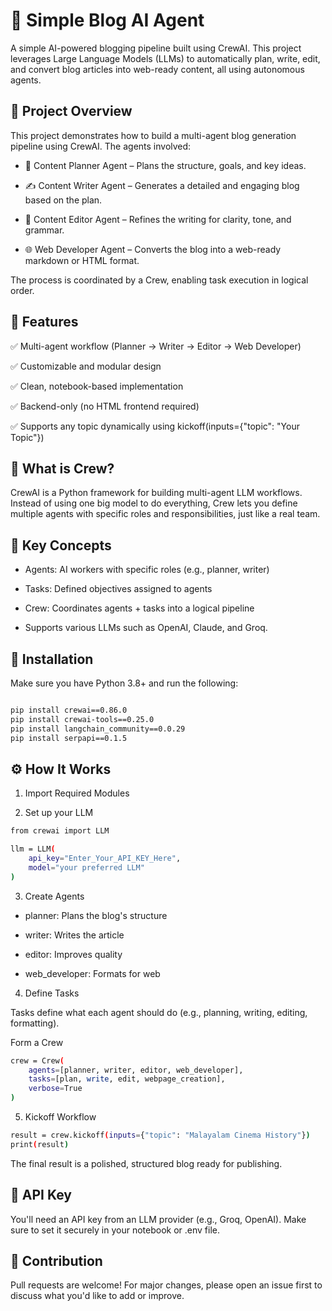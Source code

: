 # 🧠 **Simple Blog AI Agent**

A simple AI-powered blogging pipeline built using CrewAI. This project leverages Large Language Models (LLMs) to automatically plan, write, edit, and convert blog articles into web-ready content, all using autonomous agents.

## 📌 **Project Overview**

This project demonstrates how to build a multi-agent blog generation pipeline using CrewAI. The agents involved:

* 🧭 Content Planner Agent – Plans the structure, goals, and key ideas.

* ✍️ Content Writer Agent – Generates a detailed and engaging blog based on the plan.

* 🧹 Content Editor Agent – Refines the writing for clarity, tone, and grammar.

* 🌐 Web Developer Agent – Converts the blog into a web-ready markdown or HTML format.

The process is coordinated by a Crew, enabling task execution in logical order.

## 🧩 **Features**

✅ Multi-agent workflow (Planner → Writer → Editor → Web Developer)

✅ Customizable and modular design

✅ Clean, notebook-based implementation

✅ Backend-only (no HTML frontend required)

✅ Supports any topic dynamically using kickoff(inputs={"topic": "Your Topic"})

## 🧠 **What is Crew?**

CrewAI is a Python framework for building multi-agent LLM workflows. Instead of using one big model to do everything, Crew lets you define multiple agents with specific roles and responsibilities, just like a real team.

## 🎯 **Key Concepts**

* Agents: AI workers with specific roles (e.g., planner, writer)

* Tasks: Defined objectives assigned to agents

* Crew: Coordinates agents + tasks into a logical pipeline

* Supports various LLMs such as OpenAI, Claude, and Groq.

## 🚀 **Installation**

Make sure you have Python 3.8+ and run the following:

```bash

pip install crewai==0.86.0
pip install crewai-tools==0.25.0
pip install langchain_community==0.0.29
pip install serpapi==0.1.5
```

## ⚙️ **How It Works**
1. Import Required Modules

2. Set up your LLM

```bash
from crewai import LLM

llm = LLM(
    api_key="Enter_Your_API_KEY_Here",
    model="your preferred LLM"
)
```

3. Create Agents

* planner: Plans the blog's structure

* writer: Writes the article

* editor: Improves quality

* web_developer: Formats for web

4. Define Tasks

Tasks define what each agent should do (e.g., planning, writing, editing, formatting).

Form a Crew

```bash
crew = Crew(
    agents=[planner, writer, editor, web_developer],
    tasks=[plan, write, edit, webpage_creation],
    verbose=True
)
```

5. Kickoff Workflow

```bash
result = crew.kickoff(inputs={"topic": "Malayalam Cinema History"})
print(result)
```

The final result is a polished, structured blog ready for publishing.

## 🔑 **API Key**

You'll need an API key from an LLM provider (e.g., Groq, OpenAI). Make sure to set it securely in your notebook or .env file.

## 🤝 **Contribution**

Pull requests are welcome!
For major changes, please open an issue first to discuss what you'd like to add or improve.

